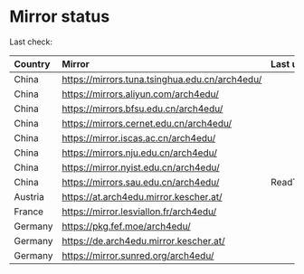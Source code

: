 <script src="./time.js"></script>
# Mirror status
Last check: <script type="text/javascript">localize(1702480753.6634848);</script>

|Country|Mirror|Last update|
|:------|:-----|:----------|
|China|https://mirrors.tuna.tsinghua.edu.cn/arch4edu/|<script type="text/javascript">localize(1702449217);</script>|
|China|https://mirrors.aliyun.com/arch4edu/|<script type="text/javascript">localize(1702449217);</script>|
|China|https://mirrors.bfsu.edu.cn/arch4edu/|<script type="text/javascript">localize(1702449217);</script>|
|China|https://mirrors.cernet.edu.cn/arch4edu/|<script type="text/javascript">localize(1702449217);</script>|
|China|https://mirror.iscas.ac.cn/arch4edu/|<script type="text/javascript">localize(1702449217);</script>|
|China|https://mirrors.nju.edu.cn/arch4edu/|<script type="text/javascript">localize(1702405850);</script>|
|China|https://mirror.nyist.edu.cn/arch4edu/|<script type="text/javascript">localize(1702449217);</script>|
|China|https://mirrors.sau.edu.cn/arch4edu/|ReadTimeout|
|Austria|https://at.arch4edu.mirror.kescher.at/|<script type="text/javascript">localize(1702449217);</script>|
|France|https://mirror.lesviallon.fr/arch4edu/|<script type="text/javascript">localize(1702449217);</script>|
|Germany|https://pkg.fef.moe/arch4edu/|<script type="text/javascript">localize(1702449217);</script>|
|Germany|https://de.arch4edu.mirror.kescher.at/|<script type="text/javascript">localize(1702449217);</script>|
|Germany|https://mirror.sunred.org/arch4edu/|<script type="text/javascript">localize(1702449217);</script>|

<script src="./tablefilter/tablefilter.js"></script>
<script src="./table.js"></script>